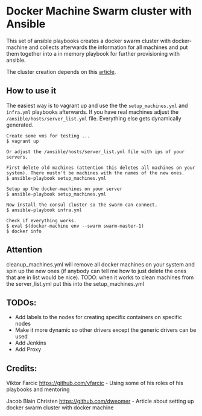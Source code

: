 # Docker Machine Swarm cluster with Ansible

This set of ansible playbooks creates a docker swarm cluster with docker-machine and collects afterwards the information for all machines and put them together into a in memory playbook for further provisioning with ansible.

The cluster creation depends on this [article](https://medium.com/on-docker/toward-a-production-ready-docker-swarm-cluster-with-consul-9ecd36533bb8#.viyt6j7rr).

## How to use it
The easiest way is to vagrant up and use the the `setup_machines.yml` and `infra.yml` playbooks afterwards.
If you have real machines adjust the `/ansible/hosts/server_list.yml` file. Everything else gets dynamically generated.

```
Create some vms for testing ...
$ vagrant up 

Or adjust the /ansible/hosts/server_list.yml file with ips of your servers.

First delete old machines (attention this deletes all machines on your system). There mustn't be machines with the names of the new ones.
$ ansible-playbook setup_machines.yml

Setup up the docker-machines on your server
$ ansible-playbook setup_machines.yml

Now install the consul cluster so the swarm can connect.
$ ansible-playbook infra.yml

Check if everything works.
$ eval $(docker-machine env --swarm swarm-master-1)
$ docker info
```

## Attention
cleanup_machines.yml will remove all docker machines on your system and spin up the new ones (if anybody can tell me how to just delete the ones that are in list would be nice).
TODO: when it works to clean machines from the server_list.yml put this into the setup_machines.yml

## TODOs:
  - Add labels to the nodes for creating specifix containers on specific nodes
  - Make it more dynamic so other drivers except the generic drivers can be used
  - Add Jenkins
  - Add Proxy 

## Credits:
Viktor Farcic https://github.com/vfarcic - Using some of his roles of his playbooks and mentoring

Jacob Blain Christen https://github.com/dweomer - Article about setting up docker swarm cluster with docker machine

